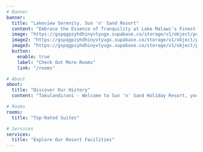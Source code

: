 ```yaml
---
# Banner
banner:
  title: "Lakeview Serenity. Sun 'n' Sand Resort"
  content: "Embrace the Essence of Tranquility at Lake Malawi's Finest Hotel. Sun 'n' Sand Resort Beckons You to Unwind in Unrivaled Luxury and Serenity."
  image: "https://gspqgpzyhdhinyvtyugx.supabase.co/storage/v1/object/public/images/homePage/room_surrounded_by_palm_trees.jpg?t=2024-01-08T09%3A11%3A28.805Z"
  image2: "https://gspqgpzyhdhinyvtyugx.supabase.co/storage/v1/object/public/images/homePage/view-of-sun-setting-on-the-beach.jpg"
  image3: "https://gspqgpzyhdhinyvtyugx.supabase.co/storage/v1/object/public/images/homePage/drone-view-of-pool-area.jpg?t=2024-02-07T17%3A55%3A28.994Z"
  button:
    enable: true
    label: "Check Out More Rooms"
    link: "/rooms"

# About
about:
  title: "Discover Our History"
  content: "Takulandirani - Welcome to Sun 'n' Sand Holiday Resort, your haven for affordable luxury and premier hospitality in Mangochi, Malawi. Founded in 1992 by Mr. Abdul Rashid Suleman, Chairman of Siku Group Of Companies, our beachfront hotel boasts 282 spacious rooms. Revel in the pure well-being of our Olympic-sized swimming pool and chic conference rooms. From our humble start with six cottages, we've blossomed into one of the largest resorts on the southern lakeshore of Lake Malawi. Immerse yourself in an unforgettable experience, where each moment becomes a celebration of affordable luxury and genuine hospitality."

# Rooms
rooms:
  title: "Top-Rated Suites"

# Services
services:
  title: "Explore Our Resort Facilities"
---
```

